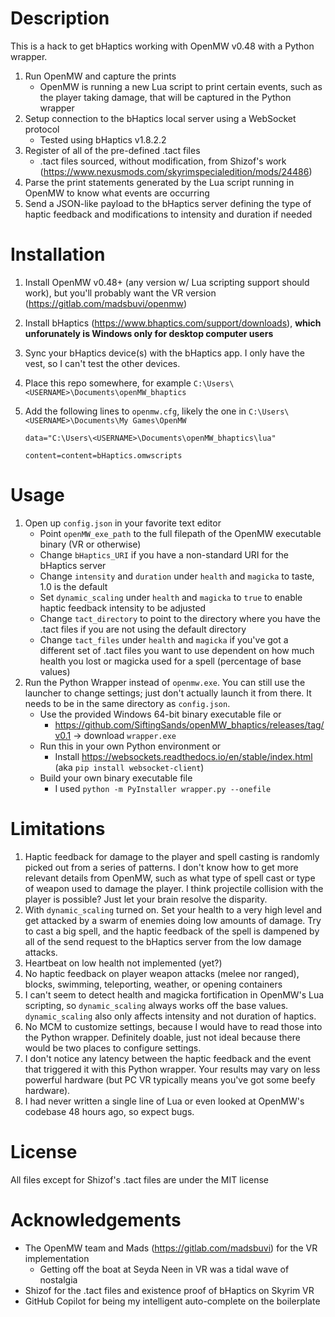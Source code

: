 # Description

This is a hack to get bHaptics working with OpenMW v0.48 with a Python wrapper.

1. Run OpenMW and capture the prints
    - OpenMW is running a new Lua script to print certain events, such as the player taking damage, that will be captured in the Python wrapper
2. Setup connection to the bHaptics local server using a WebSocket protocol
    - Tested using bHaptics v1.8.2.2
3. Register of all of the pre-defined .tact files
    - .tact files sourced, without modification, from Shizof's work (https://www.nexusmods.com/skyrimspecialedition/mods/24486)
4. Parse the print statements generated by the Lua script running in OpenMW to know what events are occurring
5. Send a JSON-like payload to the bHaptics server defining the type of haptic feedback and modifications to intensity and duration if needed

# Installation
1. Install OpenMW v0.48+ (any version w/ Lua scripting support should work), but you'll probably want the VR version (https://gitlab.com/madsbuvi/openmw)
2. Install bHaptics (https://www.bhaptics.com/support/downloads), **which unforunately is Windows only for desktop computer users**
3. Sync your bHaptics device(s) with the bHaptics app. I only have the vest, so I can't test the other devices.
4. Place this repo somewhere, for example `C:\Users\<USERNAME>\Documents\openMW_bhaptics`
4. Add the following lines to `openmw.cfg`, likely the one in `C:\Users\<USERNAME>\Documents\My Games\OpenMW`

    `data="C:\Users\<USERNAME>\Documents\openMW_bhaptics\lua"`
  
    `content=content=bHaptics.omwscripts`

# Usage

1. Open up `config.json` in your favorite text editor
    - Point `openMW_exe_path` to the full filepath of the OpenMW executable binary (VR or otherwise)
    - Change `bHaptics_URI` if you have a non-standard URI for the bHaptics server
    - Change `intensity` and `duration` under `health` and `magicka` to taste, 1.0 is the default
    - Set `dynamic_scaling` under `health` and `magicka` to `true` to enable haptic feedback intensity to be adjusted 
    - Change `tact_directory` to point to the directory where you have the .tact files if you are not using the default directory
    - Change `tact_files` under `health` and `magicka` if you've got a different set of .tact files you want to use
dependent on how much health you lost or magicka used for a spell (percentage of base values)
2. Run the Python Wrapper instead of `openmw.exe`. You can still use the launcher to change settings; just don't actually launch it from there. It needs to be in the same directory as `config.json`.
    - Use the provided Windows 64-bit binary executable file or
      - https://github.com/SiftingSands/openMW_bhaptics/releases/tag/v0.1 -> download `wrapper.exe`
    - Run this in your own Python environment or
      - Install https://websockets.readthedocs.io/en/stable/index.html (aka `pip install websocket-client`)
    - Build your own binary executable file
      - I used `python -m PyInstaller wrapper.py --onefile`

# Limitations

1. Haptic feedback for damage to the player and spell casting is randomly picked out from a series of patterns. I don't know how to get more relevant details from OpenMW, such as what type of spell cast or type of weapon used to damage the player. I think projectile collision with the player is possible? Just let your brain resolve the disparity.
2. With `dynamic_scaling` turned on. Set your health to a very high level and get attacked by a swarm of enemies doing low amounts of damage. Try to cast a big spell, and the haptic feedback of the spell is dampened by all of the send request to the bHaptics server from the low damage attacks.
3. Heartbeat on low health not implemented (yet?)
4. No haptic feedback on player weapon attacks (melee nor ranged), blocks, swimming, teleporting, weather, or opening containers
5. I can't seem to detect health and magicka fortification in OpenMW's Lua scripting, so `dynamic_scaling` always works off the base values. `dynamic_scaling` also only affects intensity and not duration of haptics.
6. No MCM to customize settings, because I would have to read those into the Python wrapper. Definitely doable, just not ideal because there would be two places to configure settings.
7. I don't notice any latency between the haptic feedback and the event that triggered it with this Python wrapper. Your results may vary on less powerful hardware (but PC VR typically means you've got some beefy hardware).
8. I had never written a single line of Lua or even looked at OpenMW's codebase 48 hours ago, so expect bugs.

# License

All files except for Shizof's .tact files are under the MIT license

# Acknowledgements

- The OpenMW team and Mads (https://gitlab.com/madsbuvi) for the VR implementation
  - Getting off the boat at Seyda Neen in VR was a tidal wave of nostalgia
- Shizof for the .tact files and existence proof of bHaptics on Skyrim VR
- GitHub Copilot for being my intelligent auto-complete on the boilerplate

